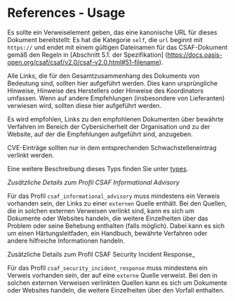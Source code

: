 # References - Usage

Es sollte ein Verweiselement geben, das eine kanonische URL für dieses Dokument bereitstellt:
Es hat die Kategorie `self`, die `url` beginnt mit `https://` und endet mit einem gültigen Dateinamen für das CSAF-Dokument gemäß den Regeln in [Abschnitt 5.1. der Spezifikation] (https://docs.oasis-open.org/csaf/csaf/v2.0/csaf-v2.0.html#51-filename).

Alle Links, die für den Gesamtzusammenhang des Dokuments von Bedeutung sind, sollten hier aufgeführt werden.
Dies kann ursprüngliche Hinweise, Hinweise des Herstellers oder Hinweise des Koordinators umfassen.
Wenn auf andere Empfehlungen (insbesondere von Lieferanten) verwiesen wird, sollten diese hier aufgeführt werden.

Es wird empfohlen, Links zu den empfohlenen Dokumenten über bewährte Verfahren im Bereich der Cybersicherheit der Organisation und zu der Website, auf der die Empfehlungen aufgeführt sind, anzugeben.

CVE-Einträge sollten nur in dem entsprechenden Schwachstelleneintrag verlinkt werden.

Eine weitere Beschreibung dieses Typs finden Sie unter [types](types/references-usage.de.md).

_Zusätzliche Details zum Profil CSAF Informational Advisory_

Für das Profil `csaf_informational_advisory` muss mindestens ein Verweis vorhanden sein, der Links zu einer `externen` Quelle enthält.
Bei den Quellen, die in solchen externen Verweisen verlinkt sind, kann es sich um Dokumente oder Websites handeln, die weitere Einzelheiten über das Problem oder seine Behebung enthalten (falls möglich).
Dabei kann es sich um einen Härtungsleitfaden, ein Handbuch, bewährte Verfahren oder andere hilfreiche Informationen handeln.

Zusätzliche Details zum Profil CSAF Security Incident Response_

Für das Profil `csaf_security_incident_response` muss mindestens ein Verweis vorhanden sein, der auf eine `externe` Quelle verweist.
Bei den in solchen externen Verweisen verlinkten Quellen kann es sich um Dokumente oder Websites handeln, die weitere Einzelheiten über den Vorfall enthalten.

